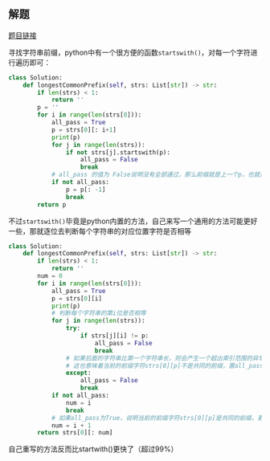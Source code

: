 ## 解题

[题目链接](https://leetcode.com/problems/longest-common-prefix/)

寻找字符串前缀，python中有一个很方便的函数`startswith()`，对每一个字符进行遍历即可：
```python
class Solution:
    def longestCommonPrefix(self, strs: List[str]) -> str:
        if len(strs) < 1:
            return ''
        p = ''
        for i in range(len(strs[0])):
            all_pass = True
            p = strs[0][: i+1]
            print(p)
            for j in range(len(strs)):
                if not strs[j].startswith(p):
                    all_pass = False
                    break
            # all_pass 的值为 False说明没有全部通过，那么前缀就是上一个p，也就是p[: -1]
            if not all_pass:
                p = p[: -1]
                break
        return p
```

不过`startswith()`毕竟是python内置的方法，自己来写一个通用的方法可能更好一些，那就逐位去判断每个字符串的对应位置字符是否相等
```python
class Solution:
    def longestCommonPrefix(self, strs: List[str]) -> str:
        if len(strs) < 1:
            return ''
        num = 0
        for i in range(len(strs[0])):
            all_pass = True
            p = strs[0][i]
            print(p)
            # 判断每个字符串的第i位是否相等
            for j in range(len(strs)):
                try:
                    if strs[j][i] != p:
                        all_pass = False
                        break
                # 如果后面的字符串比第一个字符串长，则会产生一个超出索引范围的异常
                # 这也意味着当前的前缀字符strs[0][p]不是共同的前缀，置all_pass为False
                except:
                    all_pass = False
                    break
            if not all_pass:
                num = i
                break
            # 如果all_pass为True，说明当前的前缀字符strs[0][p]是共同的前缀，更新索引值，继续判断下一个字符
            num = i + 1
        return strs[0][: num]
```

自己重写的方法反而比startwith()更快了（超过99%）
